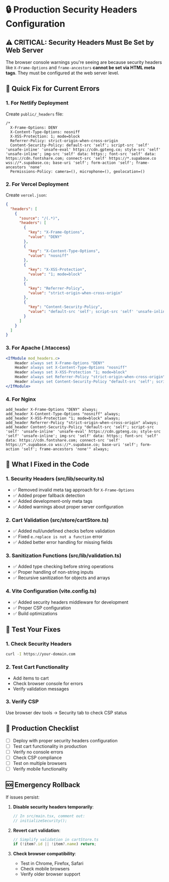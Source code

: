 # 🔒 Production Security Headers Configuration

## ⚠️ CRITICAL: Security Headers Must Be Set by Web Server

The browser console warnings you're seeing are because security headers like `X-Frame-Options` and `frame-ancestors` **cannot be set via HTML meta tags**. They must be configured at the web server level.

## 🚀 Quick Fix for Current Errors

### 1. **For Netlify Deployment**
Create `public/_headers` file:

```
/*
  X-Frame-Options: DENY
  X-Content-Type-Options: nosniff
  X-XSS-Protection: 1; mode=block
  Referrer-Policy: strict-origin-when-cross-origin
  Content-Security-Policy: default-src 'self'; script-src 'self' 'unsafe-inline' 'unsafe-eval' https://cdn.gpteng.co; style-src 'self' 'unsafe-inline'; img-src 'self' data: https:; font-src 'self' data: https://cdn.fontshare.com; connect-src 'self' https://*.supabase.co wss://*.supabase.co; base-uri 'self'; form-action 'self'; frame-ancestors 'none'
  Permissions-Policy: camera=(), microphone=(), geolocation=()
```

### 2. **For Vercel Deployment**
Create `vercel.json`:

```json
{
  "headers": [
    {
      "source": "/(.*)",
      "headers": [
        {
          "key": "X-Frame-Options",
          "value": "DENY"
        },
        {
          "key": "X-Content-Type-Options",
          "value": "nosniff"
        },
        {
          "key": "X-XSS-Protection",
          "value": "1; mode=block"
        },
        {
          "key": "Referrer-Policy",
          "value": "strict-origin-when-cross-origin"
        },
        {
          "key": "Content-Security-Policy",
          "value": "default-src 'self'; script-src 'self' 'unsafe-inline' 'unsafe-eval' https://cdn.gpteng.co; style-src 'self' 'unsafe-inline'; img-src 'self' data: https:; font-src 'self' data: https://cdn.fontshare.com; connect-src 'self' https://*.supabase.co wss://*.supabase.co; base-uri 'self'; form-action 'self'; frame-ancestors 'none'"
        }
      ]
    }
  ]
}
```

### 3. **For Apache (.htaccess)**
```apache
<IfModule mod_headers.c>
    Header always set X-Frame-Options "DENY"
    Header always set X-Content-Type-Options "nosniff"
    Header always set X-XSS-Protection "1; mode=block"
    Header always set Referrer-Policy "strict-origin-when-cross-origin"
    Header always set Content-Security-Policy "default-src 'self'; script-src 'self' 'unsafe-inline' 'unsafe-eval' https://cdn.gpteng.co; style-src 'self' 'unsafe-inline'; img-src 'self' data: https:; font-src 'self' data: https://cdn.fontshare.com; connect-src 'self' https://*.supabase.co wss://*.supabase.co; base-uri 'self'; form-action 'self'; frame-ancestors 'none'"
</IfModule>
```

### 4. **For Nginx**
```nginx
add_header X-Frame-Options "DENY" always;
add_header X-Content-Type-Options "nosniff" always;
add_header X-XSS-Protection "1; mode=block" always;
add_header Referrer-Policy "strict-origin-when-cross-origin" always;
add_header Content-Security-Policy "default-src 'self'; script-src 'self' 'unsafe-inline' 'unsafe-eval' https://cdn.gpteng.co; style-src 'self' 'unsafe-inline'; img-src 'self' data: https:; font-src 'self' data: https://cdn.fontshare.com; connect-src 'self' https://*.supabase.co wss://*.supabase.co; base-uri 'self'; form-action 'self'; frame-ancestors 'none'" always;
```

## 🔧 What I Fixed in the Code

### 1. **Security Headers (src/lib/security.ts)**
- ✅ Removed invalid meta tag approach for `X-Frame-Options`
- ✅ Added proper fallback detection
- ✅ Added development-only meta tags
- ✅ Added warnings about proper server configuration

### 2. **Cart Validation (src/store/cartStore.ts)**
- ✅ Added null/undefined checks before validation
- ✅ Fixed `e.replace is not a function` error
- ✅ Added better error handling for missing fields

### 3. **Sanitization Functions (src/lib/validation.ts)**
- ✅ Added type checking before string operations
- ✅ Proper handling of non-string inputs
- ✅ Recursive sanitization for objects and arrays

### 4. **Vite Configuration (vite.config.ts)**
- ✅ Added security headers middleware for development
- ✅ Proper CSP configuration
- ✅ Build optimizations

## 🧪 Test Your Fixes

### 1. **Check Security Headers**
```bash
curl -I https://your-domain.com
```

### 2. **Test Cart Functionality**
- Add items to cart
- Check browser console for errors
- Verify validation messages

### 3. **Verify CSP**
Use browser dev tools → Security tab to check CSP status

## 🎯 Production Checklist

- [ ] Deploy with proper security headers configuration
- [ ] Test cart functionality in production
- [ ] Verify no console errors
- [ ] Check CSP compliance
- [ ] Test on multiple browsers
- [ ] Verify mobile functionality

## 🆘 Emergency Rollback

If issues persist:

1. **Disable security headers temporarily**:
   ```javascript
   // In src/main.tsx, comment out:
   // initializeSecurity();
   ```

2. **Revert cart validation**:
   ```javascript
   // Simplify validation in cartStore.ts
   if (!item?.id || !item?.name) return;
   ```

3. **Check browser compatibility**:
   - Test in Chrome, Firefox, Safari
   - Check mobile browsers
   - Verify older browser support
